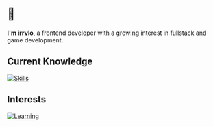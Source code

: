 # 👋
**I'm irrvlo**, a frontend developer with a growing interest in fullstack and game development.

## Current Knowledge

[![Skills](https://skillicons.dev/icons?i=js,ts,sass,react,next,tailwind,express,electron,tauri,discordjs,nodejs,postgresql,mongodb,docker,cloudflare)](https://skillicons.dev)  

## Interests

[![Learning](https://skillicons.dev/icons?i=rust,cpp,bun,vue,svelte,threejs)](https://skillicons.dev)  
